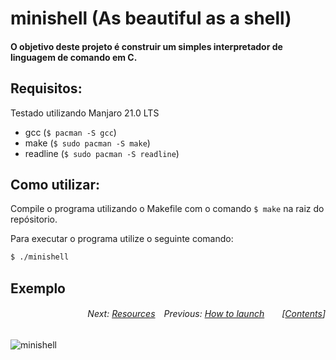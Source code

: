 # minishell (As beautiful as a shell)
#### O objetivo deste projeto é construir um simples interpretador de linguagem de comando em C.

## Requisitos:
Testado utilizando Manjaro 21.0 LTS
* gcc (```$ pacman -S gcc```)
* make (```$ sudo pacman -S make```)
* readline (```$ sudo pacman -S readline```)

## Como utilizar:
Compile o programa utilizando o Makefile com o comando ```$ make``` na raiz do repósitorio.

Para executar o programa utilize o seguinte comando:

```bash
$ ./minishell
```

## Exemplo
###### <p align="right">Next: [Resources](#resources)&emsp;Previous: [How to launch](#how-to-launch)&emsp;&emsp;[[Contents](#table-of-contents)]</p>
![minishell](https://user-images.githubusercontent.com/80413516/155508179-96505e8a-92f6-46e7-8c57-3d346b9782eb.gif)

